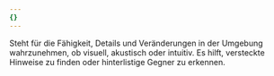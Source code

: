 ```yaml
---
{}
---
```

Steht für die Fähigkeit, Details und Veränderungen in der Umgebung wahrzunehmen, ob visuell, akustisch oder intuitiv. Es hilft, versteckte Hinweise zu finden oder hinterlistige Gegner zu erkennen.